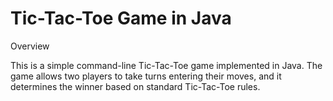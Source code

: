 # Tic-Tac-Toe Game in Java

Overview

This is a simple command-line Tic-Tac-Toe game implemented in Java. 
The game allows two players to take turns entering their moves, and it determines the winner based on standard Tic-Tac-Toe rules.
